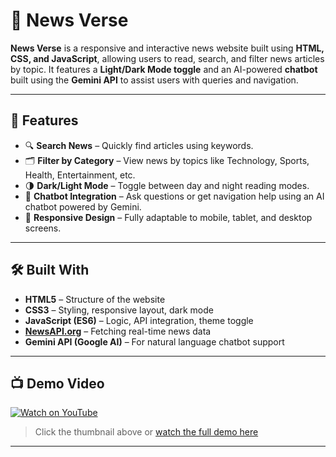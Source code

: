 # 📰 News Verse

**News Verse** is a responsive and interactive news website built using **HTML, CSS, and JavaScript**, allowing users to read, search, and filter news articles by topic. It features a **Light/Dark Mode toggle** and an AI-powered **chatbot** built using the **Gemini API** to assist users with queries and navigation.

---

## 🚀 Features

- 🔍 **Search News** – Quickly find articles using keywords.
- 🗂️ **Filter by Category** – View news by topics like Technology, Sports, Health, Entertainment, etc.
- 🌗 **Dark/Light Mode** – Toggle between day and night reading modes.
- 🤖 **Chatbot Integration** – Ask questions or get navigation help using an AI chatbot powered by Gemini.
- 📱 **Responsive Design** – Fully adaptable to mobile, tablet, and desktop screens.

---

## 🛠️ Built With

- **HTML5** – Structure of the website  
- **CSS3** – Styling, responsive layout, dark mode  
- **JavaScript (ES6)** – Logic, API integration, theme toggle  
- **[NewsAPI.org](https://newsapi.org/)** – Fetching real-time news data  
- **Gemini API (Google AI)** – For natural language chatbot support  

---
## 📺 Demo Video

[![Watch on YouTube](https://img.youtube.com/vi/sp9ZFRi_iW8/0.jpg)](https://www.youtube.com/watch?v=sp9ZFRi_iW8)

> Click the thumbnail above or [watch the full demo here](https://www.youtube.com/watch?v=sp9ZFRi_iW8)

---

